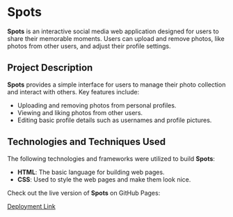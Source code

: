 # Spots

**Spots** is an interactive social media web application designed for users to share their memorable moments. Users can upload and remove photos, like photos from other users, and adjust their profile settings.

## Project Description

**Spots** provides a simple interface for users to manage their photo collection and interact with others. Key features include:

- Uploading and removing photos from personal profiles.
- Viewing and liking photos from other users.
- Editing basic profile details such as usernames and profile pictures.

## Technologies and Techniques Used

The following technologies and frameworks were utilized to build **Spots**:

- **HTML**: The basic language for building web pages.
- **CSS**: Used to style the web pages and make them look nice.

Check out the live version of **Spots** on GitHub Pages:

[Deployment Link](https://gioezc.github.io/se_project_spots/index.html)
